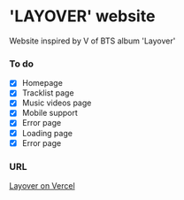# 'LAYOVER' website
Website inspired by V of BTS album 'Layover'
### To do
- [x] Homepage
- [x] Tracklist page
- [x] Music videos page
- [x] Mobile support
- [x] Error page
- [x] Loading page
- [x] Error page
### URL
[Layover on Vercel](https://layover-v.vercel.app/)